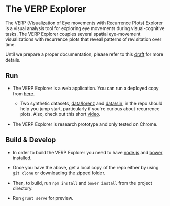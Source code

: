 The VERP Explorer 
=================

The VERP (Visualization of Eye movements with Recurrence Plots) Explorer is a
visual analysis tool for exploring eye movements during visual-cognitive tasks.
The VERP Explorer couples several spatial eye-movement visualizations with
recurrence plots that reveal patterns of revisitation over time. 

Until we prepare a proper documentation, please refer to this
[draft](http://www.cs.stanford.edu/~cagatay/projects/verp/draft.pdf) for more
details.  

## Run 
+ The VERP Explorer is a web application. You can run a deployed copy from
  [here](http://www.cs.stanford.edu/~cagatay/projects/verp/). 

  * Two synthetic datasets, [data/lorenz](data/lorenz) and 
    [data/sin](data/sin), in the repo should help you jump start, particularly 
    if you're curious about recurrence plots. Also, check out this short
    [video](http://www.cs.stanford.edu/~cagatay/projects/verp/lorenz.mov).

+ The VERP Explorer is research prototype and only tested on Chrome.    

## Build & Develop 

+ In order to build the VERP Explorer you need to have [node.js](nodejs.org)
  and [bower](bower.io) installed.

+ Once you have the above, get a local copy of the repo either by using `git clone` or downloading the
  zipped folder.

+ Then, to build, run `npm install` and  `bower install` from the project directory.  

+ Run `grunt serve` for preview. 


